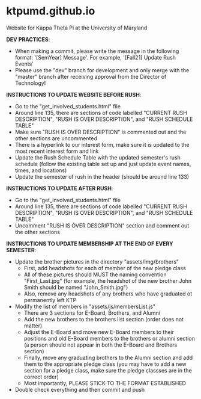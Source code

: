 # ktpumd.github.io

Website for Kappa Theta Pi at the University of Maryland

**DEV PRACTICES**:

- When making a commit, please write the message in the following format: '[SemYear] Message'. For example, '[Fall21] Update Rush Events'
- Please use the "dev" branch for development and only merge with the "master" branch after receiving approval from the Director of Technology!



**INSTRUCTIONS TO UPDATE WEBSITE BEFORE RUSH**:


- Go to the "get_involved_students.html" file
- Around line 135, there are sections of code labelled "CURRENT RUSH DESCRIPTION", "RUSH IS OVER DESCRIPTION", and "RUSH SCHEDULE TABLE"
- Make sure "RUSH IS OVER DESCRIPTION" is commented out and the other sections are uncommented
- There is a hyperlink to our interest form, make sure it is updated to the most recent interest form and link
- Update the Rush Schedule Table with the updated semester's rush schedule (follow the existing table set up and just update event names, times, and locations)
- Update the semester of rush in the header (should be around line 133)



**INSTRUCTIONS TO UPDATE AFTER RUSH**:


- Go to the "get_involved_students.html" file
- Around line 135, there are sections of code labelled "CURRENT RUSH DESCRIPTION", "RUSH IS OVER DESCRIPTION", and "RUSH SCHEDULE TABLE"
- Uncomment "RUSH IS OVER DESCRIPTION" section and comment out the other sections



**INSTRUCTIONS TO UPDATE MEMBERSHIP AT THE END OF EVERY SEMESTER**:


- Update the brother pictures in the directory "assets/img/brothers"
    - First, add headshots for each of member of the new pledge class
    - All of these pictures should MUST the naming convention "First_Last.jpg" (for example, the headshot of the new brother John Smith should be named "John_Smith.jpg")
    - Also, remove any headshots of any brothers who have graduated ot permanently left KTP
- Modify the list of members in "assets/js/membersList.js"
    - There are 3 sections for E-Board, Brothers, and Alumni
    - Add the new brothers to the brothers list section (order does not matter)
    - Adjust the E-Board and move new E-Board members to their positions and old E-Board members to the brothers or alumni section (a person should not appear in both the E-Board and Brothers section)
    - Finally, move any graduating brothers to the Alumni section and add them to the appropriate pledge class (you may have to add a new section for a pledge class, make sure the pledge classses are in the correct order)
    - Most importantly, PLEASE STICK TO THE FORMAT ESTABLISHED
- Double check everything and then commit and push

